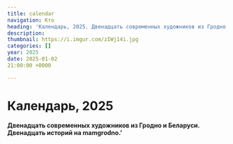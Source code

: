 ```yaml
---
title: calendar
navigation: Кто
heading: 'Календарь, 2025. Двенадцать современных художников из Гродно и Беларуси. Двенадцать историй на mamgrodno.'
description: 
thumbnail: https://i.imgur.com/zIWj14i.jpg 
categories: []
year: 2025
date: 2025-01-02
21:00:00 +0000

---
```

# **Календарь, 2025**

#### Двенадцать современных художников из Гродно и Беларуси. Двенадцать историй на mamgrodno.'

